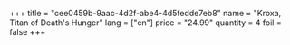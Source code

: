 +++
title = "cee0459b-9aac-4d2f-abe4-4d5fedde7eb8"
name = "Kroxa, Titan of Death's Hunger"
lang = ["en"]
price = "24.99"
quantity = 4
foil = false
+++
